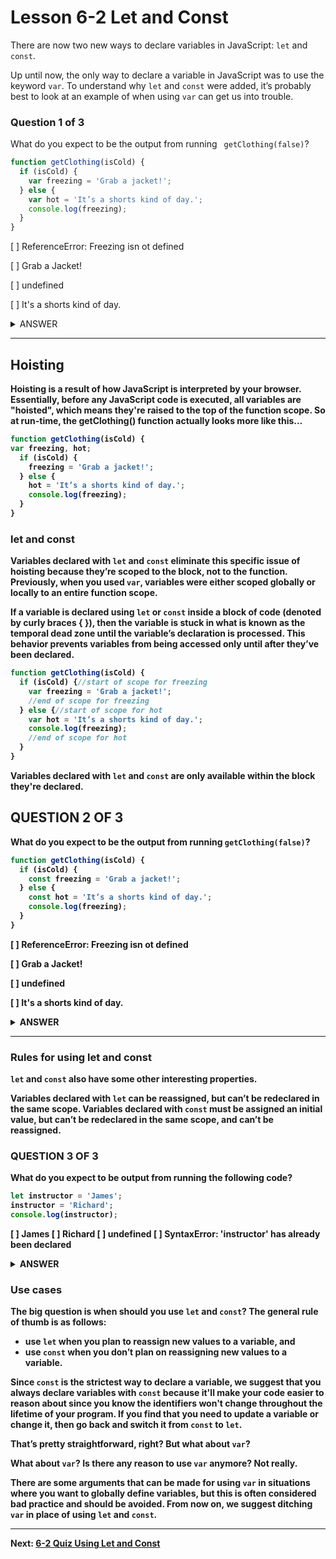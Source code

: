 # Lesson 6-2 Let and Const

There are now two new ways to declare variables in JavaScript: `let` and `const`.

Up until now, the only way to declare a variable in JavaScript was to use the keyword `var`. To understand why `let` and `const` were added, it’s probably best to look at an example of when using `var` can get us into trouble.

### Question 1 of 3
What do you expect to be the output from running ` getClothing(false)`?

```javascript
function getClothing(isCold) {
  if (isCold) {
    var freezing = 'Grab a jacket!';
  } else {
    var hot = 'It’s a shorts kind of day.';
    console.log(freezing);
  }
}
```
[ ] ReferenceError: Freezing isn ot defined

[ ] Grab a Jacket!

[ ] undefined

[ ] It's a shorts kind of day.

<details>
  <summary>ANSWER</summary>
  <p>
   <b>undefined<b>
  </p>
</details>   

- - -
## Hoisting
Hoisting is a result of how JavaScript is interpreted by your browser. Essentially, before any JavaScript code is executed, all variables are "hoisted", which means they're raised to the top of the function scope. So at run-time, the getClothing() function actually looks more like this…

```javascript
function getClothing(isCold) {
var freezing, hot;
  if (isCold) {
    freezing = 'Grab a jacket!';
  } else {
    hot = 'It’s a shorts kind of day.';
    console.log(freezing);
  }
}
```
### let and const
Variables declared with `let` and `const` eliminate this specific issue of hoisting because they’re scoped to the block, not to the function. Previously, when you used `var`, variables were either scoped globally or locally to an entire function scope.

If a variable is declared using `let` or `const` inside a block of code (denoted by curly braces { }), then the variable is stuck in what is known as the __temporal dead zone__ until the variable’s declaration is processed. This behavior prevents variables from being accessed only until after they’ve been declared.

```javascript
function getClothing(isCold) {
  if (isCold) {//start of scope for freezing
    var freezing = 'Grab a jacket!';
    //end of scope for freezing
  } else {//start of scope for hot
    var hot = 'It’s a shorts kind of day.';
    console.log(freezing);
    //end of scope for hot
  }
}
```
Variables declared with `let` and `const` are only available within the block they're declared.

## QUESTION 2 OF 3

What do you expect to be the output from running `getClothing(false)`?
```js
function getClothing(isCold) {
  if (isCold) {
    const freezing = 'Grab a jacket!';
  } else {
    const hot = 'It’s a shorts kind of day.';
    console.log(freezing);
  }
}
```
[ ] ReferenceError: Freezing isn ot defined

[ ] Grab a Jacket!

[ ] undefined

[ ] It's a shorts kind of day.

<details>
  <summary>ANSWER</summary>
  <p>
   <b>ReferenceError: Freezing is not defined<b>
  </p>
</details>   

- - -

### Rules for using let and const
`let` and `const` also have some other interesting properties.

Variables declared with `let` can be reassigned, but can’t be redeclared in the same scope.
Variables declared with `const` must be assigned an initial value, but can’t be redeclared in the same scope, and can’t be reassigned.

### QUESTION 3 OF 3
What do you expect to be output from running the following code?

```js
let instructor = 'James';
instructor = 'Richard';
console.log(instructor);
```
[ ] James
[ ] Richard
[ ] undefined
[ ] SyntaxError: 'instructor' has already been declared

<details>
  <summary>ANSWER</summary>
  <p>
   <b>Richard<b>
  </p>
</details>   

### Use cases
The big question is when should you use `let` and `const`? The general rule of thumb is as follows:

* use `let` when you plan to reassign new values to a variable, and
* use `const` when you don’t plan on reassigning new values to a variable.

Since `const` is the strictest way to declare a variable, we suggest that you always declare variables with `const` because it'll make your code easier to reason about since you know the identifiers won't change throughout the lifetime of your program. If you find that you need to update a variable or change it, then go back and switch it from `const` to `let`.

That’s pretty straightforward, right? But what about `var`?

What about `var`?
Is there any reason to use `var` anymore? Not really.

There are some arguments that can be made for using `var` in situations where you want to globally define variables, but this is often considered bad practice and should be avoided. From now on, we suggest ditching `var` in place of using `let` and `const`.
- - -
Next: [6-2 Quiz Using Let and Const](./03-Quiz-Using-Let-And-Const.md)
